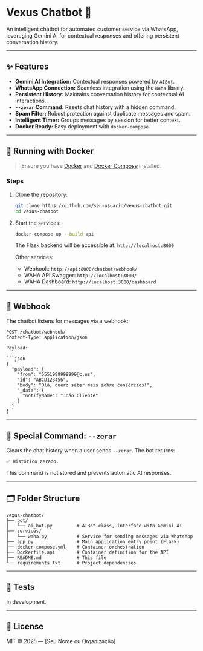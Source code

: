 # Vexus Chatbot 🤖

An intelligent chatbot for automated customer service via WhatsApp, leveraging Gemini AI for contextual responses and offering persistent conversation history.

---

## ✨ Features

-   **Gemini AI Integration:** Contextual responses powered by `AIBot`.
-   **WhatsApp Connection:** Seamless integration using the `Waha` library.
-   **Persistent History:** Maintains conversation history for contextual AI interactions.
-   **`--zerar` Command:** Resets chat history with a hidden command.
-   **Spam Filter:** Robust protection against duplicate messages and spam.
-   **Intelligent Timer:** Groups messages by session for better context.
-   **Docker Ready:** Easy deployment with `docker-compose`.

---

## 🐳 Running with Docker

> Ensure you have [Docker](https://www.docker.com/) and [Docker Compose](https://docs.docker.com/compose/) installed.

### Steps

1.  Clone the repository:

    ```bash
    git clone https://github.com/seu-usuario/vexus-chatbot.git
    cd vexus-chatbot
    ```

2.  Start the services:

    ```bash
    docker-compose up --build api
    ```

    The Flask backend will be accessible at: `http://localhost:8000`

    Other services: 

    -   Webhook: `http://api:8000/chatbot/webhook/`
    -   WAHA API Swagger: `http://localhost:3000/`
    -   WAHA Dashboard: `http://localhost:3000/dashboard`

---

## 📡 Webhook

The chatbot listens for messages via a webhook:

```
POST /chatbot/webhook/
Content-Type: application/json

Payload:

```json
{
  "payload": {
    "from": "5551999999999@c.us",
    "id": "ABCD123456",
    "body": "Olá, quero saber mais sobre consórcios!",
    "_data": {
      "notifyName": "João Cliente"
    }
  }
}
```

---

## 🧠 Special Command: `--zerar`

Clears the chat history when a user sends `--zerar`. The bot returns:

```
✅ Histórico zerado.
```

This command is not stored and prevents automatic AI responses.

---

## 🗂 Folder Structure

```
vexus-chatbot/
├── bot/
│   └── ai_bot.py         # AIBot class, interface with Gemini AI
├── services/
│   └── waha.py           # Service for sending messages via WhatsApp
├── app.py                # Main application entry point (Flask)
├── docker-compose.yml    # Container orchestration
├── Dockerfile.api        # Container definition for the API
├── README.md             # This file
└── requirements.txt      # Project dependencies
```

---

## 🧪 Tests

In development.

---

## 📃 License

MIT © 2025 — [Seu Nome ou Organização]

